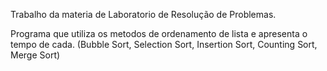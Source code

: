 Trabalho da materia de Laboratorio de Resolução de Problemas.

Programa que utiliza os metodos de ordenamento de lista e apresenta o tempo de cada.
(Bubble Sort, Selection Sort, Insertion Sort, Counting Sort, Merge Sort)
